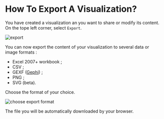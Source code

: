 # How To Export A Visualization?

You have created a visualization an you want to share or modify its content. On the tope left corner, select ```Export```.

![export](https://dl.dropboxusercontent.com/s/5krq1ngzkvx8nft/65.png?dl=0)

You can now export the content of your visualization to several data or image formats :

* Excel 2007+ workbook ;
* CSV ;
* GEXF ([Gephi](https://gephi.github.io/)) ;
* PNG ;
* SVG (beta).

Choose the format of your choice.

![choose export format](https://dl.dropboxusercontent.com/s/8c7r42bihqqkimv/66.png?dl=0)

The file you will be automatically downloaded by your browser.
